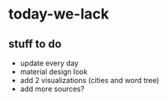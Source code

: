 # today-we-lack


## stuff to do
- update every day
- material design look
- add 2 visualizations (cities and word tree)
- add more sources?
